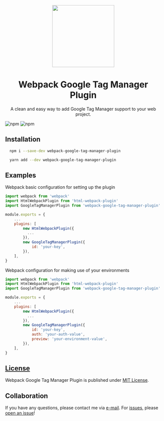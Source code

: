 <div align="center">
  <a href="https://github.com/webpack/webpack">
    <img width="200" height="200"
      src="https://webpack.js.org/assets/icon-square-big.svg">
  </a>
  <h1>Webpack Google Tag Manager Plugin</h1>
  <p>A clean and easy way to add Google Tag Manager support to your web project.</p>
</div>

![npm](https://img.shields.io/npm/v/webpack-google-tag-manager-plugin)
![npm](https://img.shields.io/npm/dw/webpack-google-tag-manager-plugin)

## Installation

```bash
  npm i --save-dev webpack-google-tag-manager-plugin
```

```bash
  yarn add --dev webpack-google-tag-manager-plugin
```

## Examples
Webpack basic configuration for setting up the plugin
```Javascript
import webpack from 'webpack'
import HtmlWebpackPlugin from 'html-webpack-plugin'
import GoogleTagManagerPlugin from 'webpack-google-tag-manager-plugin'

module.exports = {
    ...
    plugins: [
        new HtmlWebpackPlugin({
          ...
        }),
        new GoogleTagManagerPlugin({
            id: 'your-key',
        }),
    ],
}

```

Webpack configuration for making use of your environments
```Javascript
import webpack from 'webpack'
import HtmlWebpackPlugin from 'html-webpack-plugin'
import GoogleTagManagerPlugin from 'webpack-google-tag-manager-plugin'

module.exports = {
    ...
    plugins: [
        new HtmlWebpackPlugin({
          ...
        }),
        new GoogleTagManagerPlugin({
            id: 'your-key',
            auth: 'your-auth-value',
            preview: 'your-environment-value',
        }),
    ],
}

```

## [License](https://github.com/timjorjev/webpack-google-tag-manager-plugin/blob/master/LICENSE)

Webpack Google Tag Manager Plugin is published under [MIT License](https://github.com/timjorjev/webpack-google-tag-manager-plugin/blob/master/LICENSE).

## Collaboration

If you have any questions, please contact me via [e-mail](mailto:dev@timjorjev.com). For [issues](https://github.com/timjorjev/webpack-google-tag-manager-plugin/issues), please [open an issue](https://github.com/timjorjev/webpack-google-tag-manager-plugin/issues/new)!
